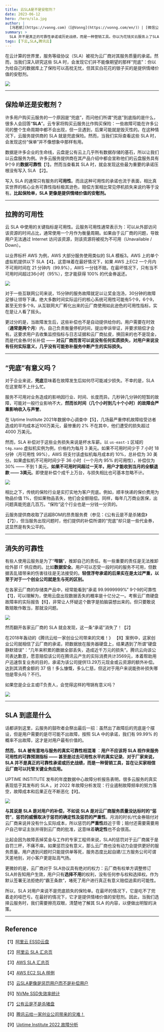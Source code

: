 ```yaml
---
title: 云SLA是不是安慰剂？
date: 2023-06-12
hero: /hero/sla.jpg
author: |
  [冯若航](https://vonng.com)（[@Vonng](https://vonng.com/en/)）| [微信公众号](https://mp.weixin.qq.com/s/LC5jAhuVObRcrTLxI1FUQA)
summary: >
  SLA 并不是真正的可靠性承诺或历史战绩，而是一种营销工具。你以为花钱买云服务上了SLA保险，在最坏的情况下，它是吃不了兜着走的哑巴亏。在最好的情况下，它才是提供情绪价值的安慰剂。
tags: [下云,SLA,腾讯云]
---
```


在云计算的世界里，服务等级协议（SLA）被视为云厂商对其服务质量的承诺。然而，当我们深入研究这些 SLA 时，会发现它们并不能像期望的那样“兜底”：你以为给自己的数据库上了保险可以高枕无忧，但其实白花花的银子买的是提供情绪价值的安慰剂。

[![](featured.png)](https://mp.weixin.qq.com/s/LC5jAhuVObRcrTLxI1FUQA)


----------------

## 保险单还是安慰剂？

许多用户购买云服务的一个原因是“兜底”，而问他们所谓“兜底”到底指的是什么，很多人会回答“**SLA**”。云专家将购买云服务比作购买保险：一些故障可能在许多公司的整个生命周期中都不会出现，但一旦遇到，后果可能就是毁灭性的。在这种情况下，云服务提供商的 SLA 就是兜底保险。然而，当我们实际查看这些 SLA 时，会发现这份“保单”并不像想象中那样有用。

数据是许多企业的生命线，云盘是公有云上几乎所有数据存储的基石，所以让我们以云盘服务为例。许多云服务提供商在其产品介绍中都会宣称他们的云盘服务具有 9个9 的**数据可靠性**【1】。然而当查看其 SLA 时，就会发现这些最为重要的承诺压根没有写入 SLA 【2】。

写入 SLA 的通常只有服务的**可用性**。而且这种可用性的承诺也流于表面，相比真实世界的核心业务可靠性指标极其逊色，赔偿方案相比常见停机损失来说约等于没有。**比起保险单，SLA 更像是提供情绪价值的安慰剂。**



----------------

## 拉胯的可用性

云 SLA 中使用的关键指标是可用性。云服务可用性通常表示为：可以从外部访问该资源的时间占比，通常使用一个月作为衡量周期。如果由于云厂商的问题，导致用户无法通过 Internet 访问该资源，则该资源将被视为不可用（Unavailable / Down）。

以业界标杆 AWS 为例，AWS 大部分服务使用类似的 SLA 模板3。AWS 上的单个虚拟机提供以下 SLA【4】。这意味着在最好情况下，如果 AWS 上EC2 一个月内不可用时间在 21 分钟内（99.9%），AWS 一分钱不赔。在最坏情况下，只有当不可用时间超过36小时（95%），您才能获得 100% 的代金券返还。

![](sla-1.png)

对于一些互联网公司来说，15分钟的服务故障就足以让奖金泡汤，30分钟的故障足够让领导下课。绝大多数时间实际运行的核心系统可用性可能有5个9，6个9，甚至无穷多个9。从互联网大厂孵化出来的云厂商使用如此逊色的可用性指标，实在是让人看了摇头。

更过分的是，当故障发生后，这些补偿也不是自动提供给你的。用户需要在时效（**通常是两个月**）内，自己负责衡量停机时间，提出申诉举证，并要求赔偿才会有。这要求用户去收集监控指标与日志证据和云厂商扯皮，换回来的也不是现金，而是代金券/时长补偿 —— **对云厂商而言可以说没有任何实质损失，对用户来说没有任何实际意义，几乎没有可能弥补服务中断产生的实际损失。**



----------------

## “兜底”有意义吗？

对于企业来说，**兜底**意味着在故障发生后如何尽可能减少损失。不幸的是，SLA 在这里帮不上什么忙。

服务不可用对业务造成的影响因行业、时间、长度而异。几秒钟几分钟的短暂的故障，可能对一般行业影响不大，**然而长时间（几个小时到几十个小时）的故障会严重影响收入与声誉**。

在 Uptime Institute 2021年数据中心调查中【5】，几场最严重停机故障给受访者造成的平均成本近100万美元，最惨重的 2% 不在其中，他们遭受的损失超过 4000 万美元。

然而，SLA 补偿对于这些业务损失来说是杯水车薪。以 `us-east-1` 区域的 `t4g.nano` 虚拟机实例为例，价格约为每月 3 美元。如果不可用时间少于 7 小时 18 分钟（月可用性 99%），AWS 将支付该虚拟机每月成本的 10%，总补偿为 30 美分。如果虚拟机不可用时间少于 36 小时（一个月内 95% 的可用性），补偿仅为 30% —— 不到 1 美元。**如果不可用时间超过一天半，用户才能收到当月的全额退款 —— 3美元**。即使是补偿个成千上万台，与损失相比也可基本忽略不计。

![](sla-2.png)

相比之下，传统的保险行业是实打实地为客户兜底。例如，顺丰快递的保价费用为物品价值 1%，但如果物品丢失，他们会全额赔偿。同样，每年几万商业医保，出问题真能兜底几百万。“保险”这个行业也是一分钱一分货的。

云服务提供商收取了远超BOM的昂贵服务费（参见：《公有云是不是杀猪盘》【7】），但当服务出现问题时，他们提供的补偿所谓的“兜底”却只是一些代金券，这显然是有失公平的。




----------------

## 消失的可靠性

有些人使用云服务是为了“**甩锅**”，推卸自己的责任。有一些重要的责任是无法推卸给外部 IT 供应商的。比如**数据安全**。用户可以忍受一段时间的服务不可用，但数据丢乱错带来的伤害往往是无法接受的。**轻信浮夸承诺的后果实在是太过严重，以至于对于一个创业公司就是生与死的区别。**

在各家云厂商的存储类产品中，经常能看到“承诺 99.9999999%” 9个9的可靠性【1】，可以理解为，使用云盘出现数据丢失的概率是十亿分之一。考察云厂商硬盘故障率的实际报告【6】，非常让人怀疑这个数字是拍脑袋想出来的。但只要敢说敢赔敢作敢当，那就没问题。

![](sla-3.png)

然而翻开各家云厂商的 SLA 就会发现，这一条“承诺”消失了！【2】

在2018年轰动的《腾讯云给一家创业公司带来的灾难！》 【8】案例中，这家创业公司就相信了云厂商的承诺，把数据放在服务器硬盘上，结果遇到了所谓“硬盘静默错误”：“几年来积累的数据全部丢失，造成近千万元的损失”。腾讯云向该公司表达歉意，愿意赔偿该公司在腾讯云产生的实际消费共计3569元，本着帮助用户迅速恢复业务的目的，承诺为该公司提供13.29万元现金或云资源的额外补偿。达到其消费金额的 37 倍！多么慷慨，多么仁慈，但这对于用户来说能弥补损失哪怕是零头吗？不行。

如果您是企业主或IT负责人，会觉得这样的甩锅有意义吗？

![](sla-4.png)



----------------

## SLA 到底是什么

话都讲到这里，云服务的鼓吹者会祭出最后一招：虽然出了故障后的兜底是个摆设，但是用户需要的是尽可能不出故障，按照 SLA 中的承诺，我们有 99.99% 的概率不出故障，这才是对用户最有价值的。

**然而，SLA 被有意地与服务的真实可靠性相混淆** ：**用户不应该将 SLA 视作来服务可用性的可靠预测指标 —— 甚至是过去可用性水平的真实记录**。**对于厂家来说，SLA 并不是真正的可靠性承诺或历史战绩，而是一种营销工具，旨在让买家相信云厂商可以托管关键业务应用。**

UPTIME INSTITUTE 发布的年度数据中心故障分析报告表明，很多云服务的真实表现低于其发布的 SLA 。对 2022 年故障分析发现：行业遏制故障频率的努力落空，故障成本和后果正在不断恶化【9】。

![](sla-5.png)

**与其说是 SLA 是对用户的补偿，不如说 SLA 是对云厂商服务质量没达标时的“惩罚”**。**惩罚的威慑取决于惩罚的确定性及惩罚的严重性**。月消的时长/代金券赔付对云厂商来说并没有什么实际成本，所以惩罚的**严重性**趋近于零；赔付还需要需要用户自己举证主张并得到云厂商的批准，这意味着**确定性**也不会很高。

比起会因为故障丢掉奖金与工作的专家工程师来说，SLA的惩罚对于云厂商属于是自罚三杯，不痛不痒。如果惩罚没有意义，那么云厂商也没有动力会提供更好的服务质量。用户遇到问题时只能提供单等死，服务态度比起自建/三方服务公司可谓天差地别，对小客户更是趾高气扬。

更微妙的是，云厂商对于 SLA协议具有绝对的权力：云厂商有权单方调整修订SLA并告知用户生效，用户只有**选择不用**的权利，没有任何参与权和选择权。作为默认签署无法拒绝的“霸王条款”，堵死了用户进行真正有意义赔偿追索的可能性。

所以，SLA 对用户来说不是兜底损失的保险单。在最坏的情况下，它是吃不了兜着走的哑巴亏。在最好的情况下，它才是提供情绪价值的安慰剂。因此，当我们选择云服务时，我们需要擦亮双眼，清楚地了解其 SLA 的内容，以便做出明智的决策。



----------------

## Reference

【1】[阿里云 ESSD云盘](https://help.aliyun.com/document_detail/122389.html) 

【2】[阿里云 SLA 汇总页](https://help.aliyun.com/document_detail/56773.htm)

【3】[AWS SLA 汇总页](https://aws.amazon.com/cn/legal/service-level-agreements/)

【4】[AWS EC2 SLA 样例](https://d1.awsstatic.com/legal/AmazonComputeServiceLevelAgreement/Amazon_Compute_Service_Level_Agreement_Chinese_Simplfied_(CN)2022-05-25.pdf)

【5】[云SLA更像是惩罚用户而不是补偿用户](https://journal.uptimeinstitute.com/cloud-slas-punish-not-compensate/) 

【6】[NVMe SSD失效率统计](https://www.usenix.org/system/files/atc22-lu.pdf) 

【7】[公有云是不是杀猪盘](https://mp.weixin.qq.com/s/UxjiUBTpb1pRUfGtR9V3ag)

【8】[腾讯云给一家创业公司带来的灾难！](https://www.doit.com.cn/p/312087.html)

【9】[Uptime Institute 2022 故障分析](https://www.businesswire.com/news/home/20220608005265/en/Uptime-Institute%E2%80%99s-2022-Outage-Analysis-Finds-Downtime-Costs-and-Consequences-Worsening-as-Industry-Efforts-to-Curb-Outage-Frequency-Fall-Short)